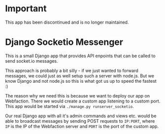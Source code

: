 Important
=========

This app has been discontinued and is no longer maintained.

Django Socketio Messenger
=========================

This is a small Django app that provides API enpoints that can be called to
send socket.io messages.

This approach is probably a bit silly - if we just wanted to forward messages,
we could just as well setup such a server with node.js. But we know Django and
not node.js so this is what got us up to speed the fastest :)

The reason why we need this is because we want to deploy our app on Webfaction.
There we would create a custom app listening to a custom port. This app would
be started via `./manage.py runserver_socketio`.

Our real Django app with all it's admin commands and views etc. would be able
to broadcast messages by sending POST requests to `IP:PORT`, where `IP` is
the IP of the Webfaction server and `PORT` is the port of the custom app.
